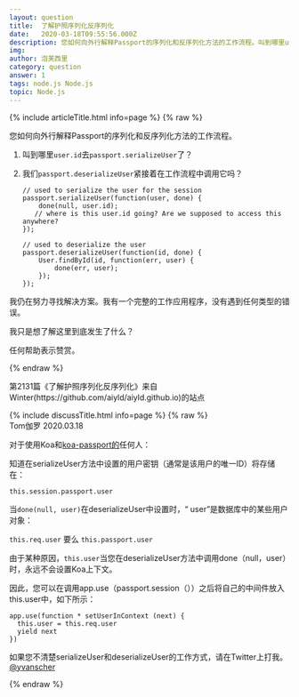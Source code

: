 ```yaml
---
layout: question
title:  了解护照序列化反序列化
date:   2020-03-18T09:55:56.000Z
description: 您如何向外行解释Passport的序列化和反序列化方法的工作流程。叫到哪里user.id去passport.serializeUser了？我们pa...
img: 
author: 泡芙西里
category: question
answer: 1
tags: node.js Node.js
topic: Node.js
---
```

<div class="article-root">
  <div class="article">
    {% include articleTitle.html info=page %}
    {% raw %}
    <div class="article-content"><p><font style="vertical-align: inherit;"><font style="vertical-align: inherit;">您如何向外行解释Passport的序列化和反序列化方法的工作流程。</font></font></p>

<ol>
<li><p><font style="vertical-align: inherit;"><font style="vertical-align: inherit;">叫到</font><font style="vertical-align: inherit;">哪里</font></font><code>user.id</code><font style="vertical-align: inherit;"><font style="vertical-align: inherit;">去</font></font><code>passport.serializeUser</code><font style="vertical-align: inherit;"><font style="vertical-align: inherit;">了？</font></font><br></p></li>
<li><p><font style="vertical-align: inherit;"><font style="vertical-align: inherit;">我们</font></font><code>passport.deserializeUser</code><font style="vertical-align: inherit;"><font style="vertical-align: inherit;">紧接着在工作流程</font><font style="vertical-align: inherit;">中调用</font><font style="vertical-align: inherit;">它吗？</font></font></p>

<pre><code>// used to serialize the user for the session<font></font>
passport.serializeUser(function(user, done) {<font></font>
    done(null, user.id); <font></font>
   // where is this user.id going? Are we supposed to access this anywhere?<font></font>
});<font></font>
<font></font>
// used to deserialize the user<font></font>
passport.deserializeUser(function(id, done) {<font></font>
    User.findById(id, function(err, user) {<font></font>
        done(err, user);<font></font>
    });<font></font>
});<font></font>
</code></pre></li>
</ol>

<p><font style="vertical-align: inherit;"><font style="vertical-align: inherit;">我仍在努力寻找解决方案。</font><font style="vertical-align: inherit;">我有一个完整的工作应用程序，没有遇到任何类型的错误。</font></font></p>

<p><font style="vertical-align: inherit;"><font style="vertical-align: inherit;">我只是想了解这里到底发生了什么？</font></font></p>

<p><font style="vertical-align: inherit;"><font style="vertical-align: inherit;">任何帮助表示赞赏。</font></font></p></div>
    {% endraw %}
  </div>
  <p class="winter_mark">第2131篇《了解护照序列化反序列化》来自Winter(https://github.com/aiyld/aiyld.github.io)的站点</p>
  <div class="discuss-wrapper">
    {% include discussTitle.html info=page %}
    {% raw %}
    <div class="discuss-item">
        <div class="discuss-parent">
          <div class="discuss-meta">
            <span class="discuss-user">Tom伽罗</span>
            <span class="discuss-time">2020.03.18</span>
          </div>
          <div class="discuss-comment"><p><font style="vertical-align: inherit;"><font style="vertical-align: inherit;">对于使用Koa和</font></font><a href="https://www.npmjs.com/package/koa-passport"><font style="vertical-align: inherit;"><font style="vertical-align: inherit;">koa-passport的</font></font></a><font style="vertical-align: inherit;"><font style="vertical-align: inherit;">任何人</font><font style="vertical-align: inherit;">：</font></font></p>

<p><font style="vertical-align: inherit;"><font style="vertical-align: inherit;">知道在serializeUser方法中设置的用户密钥（通常是该用户的唯一ID）将存储在：</font></font></p>

<p><code>this.session.passport.user</code></p>

<p><font style="vertical-align: inherit;"><font style="vertical-align: inherit;">当</font></font><code>done(null, user)</code><font style="vertical-align: inherit;"><font style="vertical-align: inherit;">在deserializeUser中</font><font style="vertical-align: inherit;">设置时</font><font style="vertical-align: inherit;">，“ user”是数据库中的某些用户对象：</font></font></p>

<p><code>this.req.user</code><font style="vertical-align: inherit;"><font style="vertical-align: inherit;">
要么
</font></font><code>this.passport.user</code></p>

<p><font style="vertical-align: inherit;"><font style="vertical-align: inherit;">由于某种原因，</font></font><code>this.user</code><font style="vertical-align: inherit;"><font style="vertical-align: inherit;">当您在deserializeUser方法中调用done（null，user）时，永远不会设置Koa上下文。</font></font></p>

<p><font style="vertical-align: inherit;"><font style="vertical-align: inherit;">因此，您可以在调用app.use（passport.session（））之后将自己的中间件放入this.user中，如下所示：</font></font></p>

<pre><code>app.use(function * setUserInContext (next) {<font></font>
  this.user = this.req.user<font></font>
  yield next<font></font>
})<font></font>
</code></pre>

<p><font style="vertical-align: inherit;"><font style="vertical-align: inherit;">如果您不清楚serializeUser和deserializeUser的工作方式，请在Twitter上打我。</font></font><a href="https://twitter.com/yvanscher"><font style="vertical-align: inherit;"><font style="vertical-align: inherit;">@yvanscher</font></font></a></p></div>
        </div></div>
    {% endraw %}
  </div>
<div>
